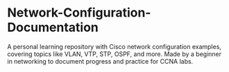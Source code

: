 # Network-Configuration-Documentation
A personal learning repository with Cisco network configuration examples, covering topics like VLAN, VTP, STP, OSPF, and more. Made by a beginner in networking to document progress and practice for CCNA labs.
